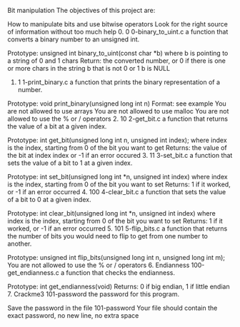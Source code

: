 Bit manipulation
The objectives of this project are:

How to manipulate bits and use bitwise operators
Look for the right source of information without too much help
0. 0
0-binary_to_uint.c a function that converts a binary number to an unsigned int.

Prototype: unsigned int binary_to_uint(const char *b)
where b is pointing to a string of 0 and 1 chars
Return: the converted number, or 0 if
there is one or more chars in the string b that is not 0 or 1
b is NULL
1. 1
1-print_binary.c a function that prints the binary representation of a number.

Prototype: void print_binary(unsigned long int n)
Format: see example
You are not allowed to use arrays
You are not allowed to use malloc
You are not allowed to use the % or / operators
2. 10
2-get_bit.c a function that returns the value of a bit at a given index.

Prototype: int get_bit(unsigned long int n, unsigned int index);
where index is the index, starting from 0 of the bit you want to get
Returns: the value of the bit at index index or -1 if an error occured
3. 11
3-set_bit.c a function that sets the value of a bit to 1 at a given index.

Prototype: int set_bit(unsigned long int *n, unsigned int index)
where index is the index, starting from 0 of the bit you want to set
Returns: 1 if it worked, or -1 if an error occurred
4. 100
4-clear_bit.c a function that sets the value of a bit to 0 at a given index.

Prototype: int clear_bit(unsigned long int *n, unsigned int index)
where index is the index, starting from 0 of the bit you want to set
Returns: 1 if it worked, or -1 if an error occurred
5. 101
5-flip_bits.c a function that returns the number of bits you would need to flip to get from one number to another.

Prototype: unsigned int flip_bits(unsigned long int n, unsigned long int m);
You are not allowed to use the % or / operators
6. Endianness
100-get_endianness.c a function that checks the endianness.

Prototype: int get_endianness(void)
Returns: 0 if big endian, 1 if little endian
7. Crackme3
101-password the password for this program.

Save the password in the file 101-password
Your file should contain the exact password, no new line, no extra space